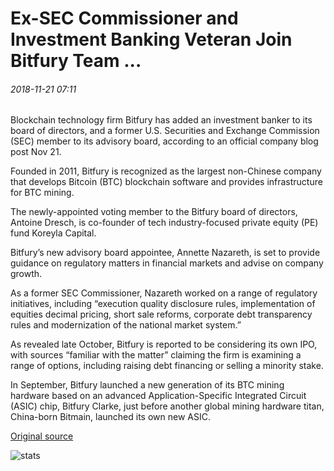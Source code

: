 # Ex-SEC Commissioner and Investment Banking Veteran Join Bitfury Team ...

###### 2018-11-21 07:11

Blockchain technology firm Bitfury has added an investment banker to its board of directors, and a former U.S. Securities and Exchange Commission (SEC) member to its advisory board, according to an official company blog post Nov 21.

Founded in 2011, Bitfury is recognized as the largest non-Chinese company that develops Bitcoin (BTC) blockchain software and provides infrastructure for BTC mining.

The newly-appointed voting member to the Bitfury board of directors, Antoine Dresch, is co-founder of tech industry-focused private equity (PE) fund Koreyla Capital.

Bitfury’s new advisory board appointee, Annette Nazareth, is set to provide guidance on regulatory matters in financial markets and advise on company growth.

As a former SEC Commissioner, Nazareth worked on a range of regulatory initiatives, including “execution quality disclosure rules, implementation of equities decimal pricing, short sale reforms, corporate debt transparency rules and modernization of the national market system.”

As revealed late October, Bitfury is reported to be considering its own IPO, with sources “familiar with the matter” claiming the firm is examining a range of options, including raising debt financing or selling a minority stake.

In September, Bitfury launched a new generation of its BTC mining hardware based on an advanced Application-Specific Integrated Circuit (ASIC) chip, Bitfury Clarke, just before another global mining hardware titan, China-born Bitmain, launched its own new ASIC.

[Original source](https://cointelegraph.com/news/ex-sec-commissioner-and-investment-banking-veteran-join-bitfury-team)

![stats](https://c.statcounter.com/11760860/0/a89fa40b/1/ "stats")